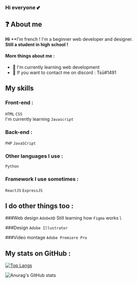 
### Hi everyone 💕

## ❓ About me

**Hi**
**I'm french ! I'm a beginner web developer and designer. \
**Still a student in high school !**

#### More things about me :

- 📂 I'm currently learning web development
- 💭 If you want to contact me on discord : Tsū#1491

## My skills

### Front-end :
`HTML` `CSS` 
\
I'm currently learning `Javascript`

### Back-end :
`PHP` `JavaSCript` 

### Other languages I use :
`Python`

### Framework I use sometimes :
`ReactJS` `ExpressJS`

## I do other things too :
  
###Web design
`AdobeXD`
Still learning how `Figma` works \

###Design
`Adobe Illustrator` 


###Video montage
`Adobe Premiere Pro` 


## My stats on GitHub :

[![Top Langs](https://github-readme-stats.vercel.app/api/top-langs/?username=Lola0810&layout=compact)](https://github.com/anuraghazra/github-readme-stats)

![Anurag's GitHub stats](https://github-readme-stats.vercel.app/api?username=Lola0810&show_icons=true&theme=onedark)
